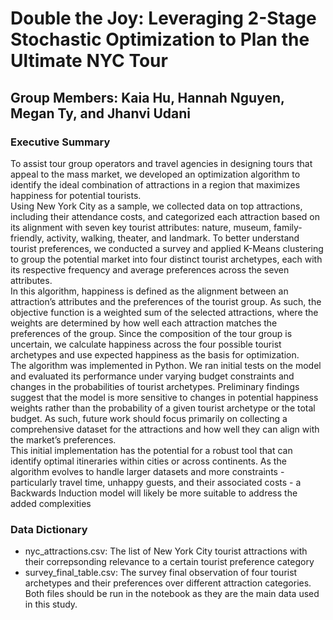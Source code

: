 # Double the Joy: Leveraging 2-Stage Stochastic Optimization to Plan the Ultimate NYC Tour
## Group Members: Kaia Hu, Hannah Nguyen, Megan Ty, and Jhanvi Udani <br>
### Executive Summary
To assist tour group operators and travel agencies in designing tours that appeal to the
mass market, we developed an optimization algorithm to identify the ideal combination of
attractions in a region that maximizes happiness for potential tourists. <br>
Using New York City as a sample, we collected data on top attractions, including their
attendance costs, and categorized each attraction based on its alignment with seven key tourist
attributes: nature, museum, family-friendly, activity, walking, theater, and landmark. To better
understand tourist preferences, we conducted a survey and applied K-Means clustering to group
the potential market into four distinct tourist archetypes, each with its respective frequency and
average preferences across the seven attributes. <br>
In this algorithm, happiness is defined as the alignment between an attraction’s attributes
and the preferences of the tourist group. As such, the objective function is a weighted sum of the
selected attractions, where the weights are determined by how well each attraction matches the
preferences of the group. Since the composition of the tour group is uncertain, we calculate
happiness across the four possible tourist archetypes and use expected happiness as the basis for
optimization. <br>
The algorithm was implemented in Python. We ran initial tests on the model and
evaluated its performance under varying budget constraints and changes in the probabilities of
tourist archetypes. Preliminary findings suggest that the model is more sensitive to changes in
potential happiness weights rather than the probability of a given tourist archetype or the total
budget. As such, future work should focus primarily on collecting a comprehensive dataset for the
attractions and how well they can align with the market’s preferences. <br>
This initial implementation has the potential for a robust tool that can identify optimal
itineraries within cities or across continents. As the algorithm evolves to handle larger datasets
and more constraints - particularly travel time, unhappy guests, and their associated costs - a
Backwards Induction model will likely be more suitable to address the added complexities <br>
### Data Dictionary
- nyc_attractions.csv: The list of New York City tourist attractions with their correpsonding relevance to a certain tourist preference category
- survey_final_table.csv: The survey final observation of four tourist archetypes and their preferences over different attraction categories. <br>
Both files should be run in the notebook as they are the main data used in this study. 
